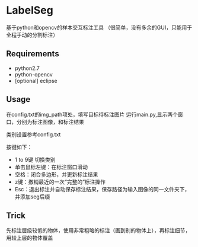 # LabelSeg
基于python和opencv的样本交互标注工具
（很简单，没有多余的GUI，只能用于全程手动的分割标注）
## Requirements
- python2.7
- python-opencv
- [optional] eclipse

## Usage
在config.txt的img_path项处，填写目标待标注图片
运行main.py,显示两个窗口，分别为标注图像，和标注结果

类别设置参考config.txt

按键如下：
- 1 to 9键 切换类别
- 单击鼠标左键：在标注窗口滑动
- 空格：闭合多边形，并更新标注结果
- z键：撤销最近的一次“完整的”标注操作
- Esc：退出标注并自动保存标注结果，保存路径为输入图像的同一文件夹下，并添加seg后缀

## Trick
先标注层级较低的物体，使用非常粗略的标注（画到别的物体上），再标注细节，用较上层的物体覆盖
